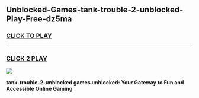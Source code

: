 
## Unblocked-Games-tank-trouble-2-unblocked-Play-Free-dz5ma
<h3>
<a href="https://premium76.site?title=tank-trouble-2-unblocked&ref=23A">CLICK TO PLAY</a></h3>
<hr>

<h3>
<a href="https://premium76.site?title=tank-trouble-2-unblocked&ref=23A">CLICK 2 PLAY</a>
  
</h3>

<a href="https://premium76.site?title=tank-trouble-2-unblocked&ref=23A"><img src="https://clearcache.store/games.png"></a>


**tank-trouble-2-unblocked games unblocked: Your Gateway to Fun and Accessible Online Gaming**
